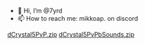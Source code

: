 - 👋 Hi, I’m @7yrd
- 📫 How to reach me: mikkoap. on discord



<!---
7yrd/7yrd is a ✨ special ✨ repository because its `README.md` (this file) appears on your GitHub profile.
You can click the Preview link to take a look at your changes.
--->
[dCrystal5PvP.zip](https://github.com/user-attachments/files/16162952/dCrystal5PvP.zip)
[dCrystal5PvPbSounds.zip](https://github.com/user-attachments/files/16162954/dCrystal5PvPbSounds.zip)
